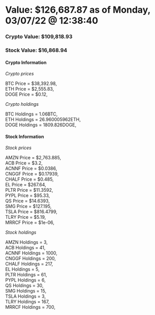 # Value: $126,687.87 as of Monday, 03/07/22 @ 12:38:40 

### Crypto Value: $109,818.93

### Stock Value: $16,868.94

#### Crypto Information 
*Crypto prices* 

BTC Price = $38,392.98,  
ETH Price = $2,555.83,  
DOGE Price = $0.12,  


*Crypto holdings* 

BTC Holdings = 1.06BTC,  
ETH Holdings = 26.960005962ETH,  
DOGE Holdings = 1809.826DOGE,  


#### Stock Information 

*Stock prices* 

AMZN Price = $2,763.885,  
ACB Price = $3.2,  
ACNNF Price = $0.0386,  
CNGGF Price = $0.17939,  
CHALF Price = $0.485,  
EL Price = $267.64,  
PLTR Price = $11.3592,  
PYPL Price = $95.33,  
QS Price = $14.6393,  
SMG Price = $127.195,  
TSLA Price = $816.4799,  
TLRY Price = $5.19,  
MRRCF Price = $1e-06,  


*Stock holdings* 

AMZN Holdings = 3,  
ACB Holdings = 41,  
ACNNF Holdings = 1000,  
CNGGF Holdings = 200,  
CHALF Holdings = 217,  
EL Holdings = 5,  
PLTR Holdings = 61,  
PYPL Holdings = 6,  
QS Holdings = 30,  
SMG Holdings = 15,  
TSLA Holdings = 3,  
TLRY Holdings = 167,  
MRRCF Holdings = 700,  


